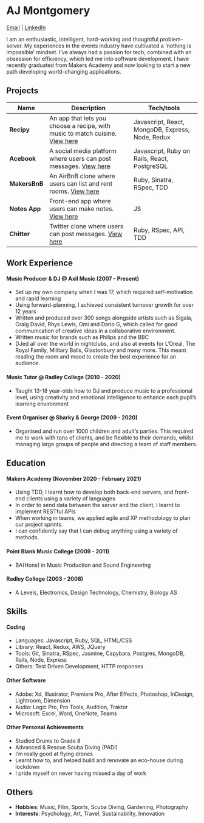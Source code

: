 # AJ Montgomery
[Email](mailto:aj.monty@gmail.com) | [LinkedIn](http:/www.linkedin.com/in/aj-montgomery
)

I am an enthusiastic, intelligent, hard-working and thoughtful problem-solver. My experiences in the events industry have cultivated a ‘nothing is impossible’ mindset. I’ve always had a passion for tech, combined with an obsession for efficiency, which led me into software development. I have recently graduated from Makers Academy and now looking to start a new path developing world-changing applications.


## Projects

| Name                          | Description                                           | Tech/tools        |
| ------------------------------| ----------------------------------------------------- | ----------------- |
| **Recipy** | An app that lets you choose a recipe, with music to match cuisine. [View here](https://github.com/AJSMonty/Recipy) | Javascript, React, MongoDB, Express, Node, Redux |
| **Acebook** | A social media platform where users can post messages. [View here](https://github.com/sujee09/acebook-akers-cademy) | Javascript, Ruby on Rails, React, PostgreSQL |
| **MakersBnB** | An AirBnB clone where users can list and rent rooms. [View here](https://github.com/chrismabdo/makersbnb) | Ruby, Sinatra, RSpec, TDD |
| **Notes App** | Front-end app where users can make notes. [View here](http://sheep-notes.surge.sh/) | JS |
| **Chitter** | Twitter clone where users can post messages. [View here](https://github.com/AJSMonty/chitter-challenge) | Ruby, RSpec, API, TDD |

## Work Experience

#### Music Producer & DJ @ Axil Music (2007 - Present)
-	Set up my own company when I was 17, which required self-motivation and rapid learning
-	Using forward-planning, I achieved consistent turnover growth for over 12 years
-	Written and produced over 300 songs alongside artists such as Sigala, Craig David, Rhys Lewis, Omi and Dario G, which called for good communication of creative ideas in a collaborative environment.
-	Written music for brands such as Philips and the BBC
-	DJed all over the world in nightclubs, and also at events for L’Oreal, The Royal Family, Military Balls, Glastonbury and many more. This meant reading the room and mood to create the best experience for an audience.

#### Music Tutor @ Radley College (2010 - 2020)
-	Taught 13-18 year-olds how to DJ and produce music to a professional level, using creativity and emotional intelligence to enhance each pupil’s learning environment

#### Event Organiser @ Sharky & George (2009 - 2020)
-	Organised and run over 1000 children and adult’s parties. This required me to work with tons of clients, and be flexible to their demands, whilst managing large groups of people and directing a team of staff members.



## Education

#### Makers Academy (November 2020 - February 2021)
-	Using TDD, I learnt how to develop both back-end servers, and front-end clients using a variety of languages
-	In order to send data between the server and the client, I learnt to implement RESTful APIs
-	When working in teams, we applied agile and XP methodology to plan our project sprints.
-	I can confidently say that I can debug anything using a variety of methods.

#### Point Blank Music College (2009 - 2011)
-	BA(Hons) in Music Production and Sound Engineering

#### Radley College (2003 - 2008)
-	A Levels, Electronics, Design Technology, Chemistry, Biology AS

## Skills

#### Coding
-	Languages: Javascript, Ruby, SQL, HTML/CSS
-	Library: React, Redux, AWS, JQuery
-	Tools: Git, Sinatra, RSpec, Jasmine, Capybara, Postgres, MongoDB, Rails, Node, Express
-	Others: Test Driven Development, HTTP responses

#### Other Software
-	Adobe: Xd, Illustrator, Premiere Pro, After Effects, Photoshop, InDesign, Lightroom, Dimension
-	Audio: Logic Pro, Pro Tools, Audition, Traktor
-	Microsoft: Excel, Word, OneNote, Teams

#### Other Personal Achievements
-	Studied Drums to Grade 8
-	Advanced & Rescue Scuba Diving (PADI)
-	I’m really good at flying drones
-	Learnt how to, and helped build and renovate an eco-house during lockdown
-	I pride myself on never having missed a day of work


## Others
- **Hobbies**: Music, Film, Sports, Scuba Diving, Gardening, Photography
- **Interests**: Psychology, Art, Travel, Sustainability, Innovation

